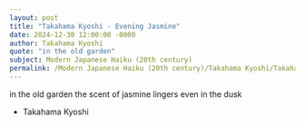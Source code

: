 ```yaml
---
layout: post
title: "Takahama Kyoshi - Evening Jasmine"
date: 2024-12-30 12:00:00 -0000
author: Takahama Kyoshi
quote: "in the old garden"
subject: Modern Japanese Haiku (20th century)
permalink: /Modern Japanese Haiku (20th century)/Takahama Kyoshi/Takahama Kyoshi - Evening Jasmine
---
```


in the old garden
the scent of jasmine lingers
even in the dusk

- Takahama Kyoshi
